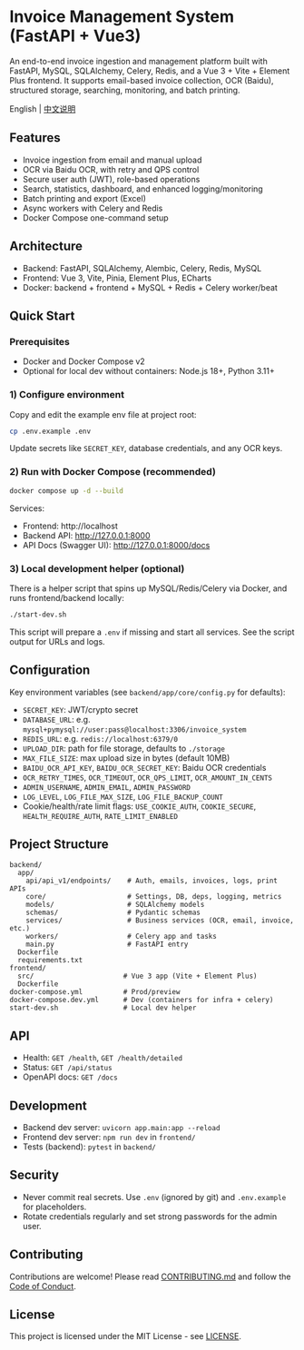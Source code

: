 # Invoice Management System (FastAPI + Vue3)

An end-to-end invoice ingestion and management platform built with FastAPI, MySQL, SQLAlchemy, Celery, Redis, and a Vue 3 + Vite + Element Plus frontend. It supports email-based invoice collection, OCR (Baidu), structured storage, searching, monitoring, and batch printing.

English | [中文说明](README.zh-CN.md)

## Features
- Invoice ingestion from email and manual upload
- OCR via Baidu OCR, with retry and QPS control
- Secure user auth (JWT), role-based operations
- Search, statistics, dashboard, and enhanced logging/monitoring
- Batch printing and export (Excel)
- Async workers with Celery and Redis
- Docker Compose one-command setup

## Architecture
- Backend: FastAPI, SQLAlchemy, Alembic, Celery, Redis, MySQL
- Frontend: Vue 3, Vite, Pinia, Element Plus, ECharts
- Docker: backend + frontend + MySQL + Redis + Celery worker/beat

## Quick Start

### Prerequisites
- Docker and Docker Compose v2
- Optional for local dev without containers: Node.js 18+, Python 3.11+

### 1) Configure environment
Copy and edit the example env file at project root:

```bash
cp .env.example .env
```

Update secrets like `SECRET_KEY`, database credentials, and any OCR keys.

### 2) Run with Docker Compose (recommended)

```bash
docker compose up -d --build
```

Services:
- Frontend: http://localhost
- Backend API: http://127.0.0.1:8000
- API Docs (Swagger UI): http://127.0.0.1:8000/docs

### 3) Local development helper (optional)

There is a helper script that spins up MySQL/Redis/Celery via Docker, and runs frontend/backend locally:

```bash
./start-dev.sh
```

This script will prepare a `.env` if missing and start all services. See the script output for URLs and logs.

## Configuration
Key environment variables (see `backend/app/core/config.py` for defaults):

- `SECRET_KEY`: JWT/crypto secret
- `DATABASE_URL`: e.g. `mysql+pymysql://user:pass@localhost:3306/invoice_system`
- `REDIS_URL`: e.g. `redis://localhost:6379/0`
- `UPLOAD_DIR`: path for file storage, defaults to `./storage`
- `MAX_FILE_SIZE`: max upload size in bytes (default 10MB)
- `BAIDU_OCR_API_KEY`, `BAIDU_OCR_SECRET_KEY`: Baidu OCR credentials
- `OCR_RETRY_TIMES`, `OCR_TIMEOUT`, `OCR_QPS_LIMIT`, `OCR_AMOUNT_IN_CENTS`
- `ADMIN_USERNAME`, `ADMIN_EMAIL`, `ADMIN_PASSWORD`
- `LOG_LEVEL`, `LOG_FILE_MAX_SIZE`, `LOG_FILE_BACKUP_COUNT`
- Cookie/health/rate limit flags: `USE_COOKIE_AUTH`, `COOKIE_SECURE`, `HEALTH_REQUIRE_AUTH`, `RATE_LIMIT_ENABLED`

## Project Structure

```
backend/
  app/
    api/api_v1/endpoints/    # Auth, emails, invoices, logs, print APIs
    core/                    # Settings, DB, deps, logging, metrics
    models/                  # SQLAlchemy models
    schemas/                 # Pydantic schemas
    services/                # Business services (OCR, email, invoice, etc.)
    workers/                 # Celery app and tasks
    main.py                  # FastAPI entry
  Dockerfile
  requirements.txt
frontend/
  src/                      # Vue 3 app (Vite + Element Plus)
  Dockerfile
docker-compose.yml          # Prod/preview
docker-compose.dev.yml      # Dev (containers for infra + celery)
start-dev.sh                # Local dev helper
```

## API
- Health: `GET /health`, `GET /health/detailed`
- Status: `GET /api/status`
- OpenAPI docs: `GET /docs`

## Development
- Backend dev server: `uvicorn app.main:app --reload`
- Frontend dev server: `npm run dev` in `frontend/`
- Tests (backend): `pytest` in `backend/`

## Security
- Never commit real secrets. Use `.env` (ignored by git) and `.env.example` for placeholders.
- Rotate credentials regularly and set strong passwords for the admin user.

## Contributing
Contributions are welcome! Please read [CONTRIBUTING.md](CONTRIBUTING.md) and follow the [Code of Conduct](CODE_OF_CONDUCT.md).

## License
This project is licensed under the MIT License - see [LICENSE](LICENSE).


